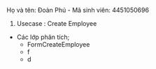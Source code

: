 Họ và tên: Đoàn Phú - Mã sinh viên: 4451050696


1. Usecase : Create Employee
- Các lớp phân tích;
  - FormCreateEmployee
  - f
  - d

